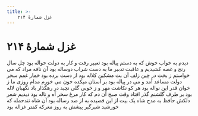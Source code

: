 ```yaml
---
title: >-
    غزل شمارهٔ ۲۱۴
---
```

# غزل شمارهٔ ۲۱۴

دیدم به خواب خوش که به دستم پیاله بود
تعبیر رفت و کار به دولت حواله بود
چل سال رنج و غصه کشیدیم و عاقبت
تدبیر ما به دست شراب دوساله بود
آن نافه مراد که می خواستم ز بخت
در چین زلف آن بت مشکین کلاله بود
از دست برده بود خمار غمم سحر
دولت مساعد آمد و می در پیاله بود
بر آستان میکده خون می خورم مدام
روزی ما ز خوان قدر این نواله بود
هر کو نکاشت مهر و ز خوبی گلی نچید
در رهگذار باد نگهبان لاله بود
بر طرف گلشنم گذر افتاد وقت صبح
آن دم که کار مرغ سحر آه و ناله بود
دیدیم شعر دلکش حافظ به مدح شاه
یک بیت از این قصیده به از صد رساله بود
آن شاه تندحمله که خورشید شیرگیر
پیشش به روز معرکه کمتر غزاله بود

